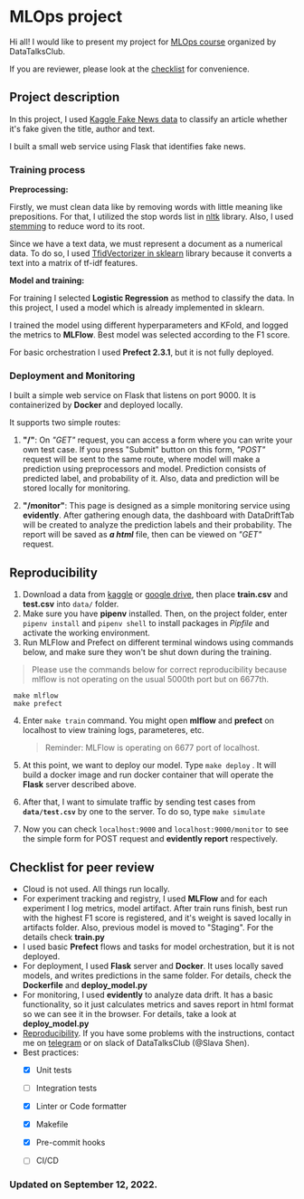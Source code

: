 # MLOps project

Hi all! I would like to present my project for [MLOps course](https://github.com/DataTalksClub/mlops-zoomcamp) organized by DataTalksClub.

If you are reviewer, please look at the [checklist](#checklist-for-peer-review) for convenience. 
  

## Project description

  

In this project, I used [Kaggle Fake News data](https://www.kaggle.com/competitions/fake-news/overview) to classify an article whether it's fake given the title, author and text.

I built a small web service using Flask that identifies fake news.

### Training process

**Preprocessing:**

Firstly, we must clean data like by removing words with little meaning like prepositions. For that, I utilized the stop words list in [nltk](https://www.nltk.org/) library. Also, I used [stemming](https://www.nltk.org/howto/stem.html) to reduce word to its root.

  

Since we have a text data, we must represent a document as a numerical data. To do so, I used [TfidVectorizer in sklearn](https://scikit-learn.org/stable/modules/generated/sklearn.feature_extraction.text.TfidfVectorizer.html) library because it converts a text into a matrix of tf-idf features.

  

**Model and training:**

For training I selected **Logistic Regression** as method to classify the data. In this project, I used a model which is already implemented in sklearn.

I trained the model using different hyperparameters and KFold, and logged the metrics to **MLFlow**. Best model was selected according to the F1 score.

For basic orchestration I used **Prefect 2.3.1**, but it is not fully deployed.

  

### Deployment and Monitoring

  

I built a simple web service on Flask that listens on port 9000. It is containerized by **Docker** and deployed locally.

It supports two simple routes:

 1. **"/"**: On *"GET"* request, you can access a form where you can write your own test case. If you press "Submit" button on this form,  *"POST"* request will be sent to the same route, where model will make a prediction using preprocessors and model. Prediction consists of predicted label, and probability of it. Also, data and prediction will be stored locally for monitoring.

 2.  **"/monitor"**: This page is designed as a simple monitoring service using **evidently**. After gathering enough data, the dashboard with DataDriftTab will be created to analyze the prediction labels and their probability. The report will be saved as ***a html*** file, then can be viewed on *"GET"* request.

  

## Reproducibility

1. Download a data from [kaggle](https://www.kaggle.com/competitions/fake-news/data) or [google drive](https://drive.google.com/drive/folders/1m_LH5qdr68ML-t83M2BIdZ7zVs4qSvcK?usp=sharing), then place **train.csv** and **test.csv** into `data/` folder.
2. Make sure you have **pipenv** installed. Then, on the project folder, enter `pipenv install` and `pipenv shell`  to install packages in *Pipfile* and activate the working environment.
3. Run MLFlow and Prefect on different terminal windows using commands below, and make sure they won't be shut down during the training. 
> Please use the commands below for correct reproducibility because mlflow is not operating on the usual 5000th port but on 6677th.

     make mlflow
     make prefect
	 
4. Enter `make train` command. You might open **mlflow** and **prefect** on localhost to view training logs, parameteres, etc. 
	> Reminder: MLFlow is operating on 6677 port of localhost.

5. At this point, we want to deploy our model. Type `make deploy` . It will build a docker image and run docker container that will operate the **Flask** server described above.
6. After that, I want to simulate traffic by sending test cases from **`data/test.csv`**  by one to the server. To do so, type `make simulate`
7. Now you can check `localhost:9000` and `localhost:9000/monitor` to see the simple form for POST request and **evidently report** respectively.


## Checklist for peer review

 - Cloud is not used. All things run locally.
 - For experiment tracking and registry, I used **MLFlow** and for each experiment I log metrics, model artifact. After train runs finish, best run with the highest F1 score is registered, and it's weight is saved locally in artifacts folder. Also, previous model is moved to "Staging". For the details check **train.py**
 - I used basic **Prefect** flows and tasks for model orchestration, but it  is not deployed.
 - For deployment, I used **Flask** server and **Docker**.  It uses locally saved models, and writes predictions in the same folder. For details, check the **Dockerfile** and **deploy_model.py**
 - For monitoring, I used **evidently** to analyze data drift. It has a basic functionality, so it just calculates metrics and saves report in html format so we can see it in the browser. For details, take a look at  **deploy_model.py** 
 - [Reproducibility](#reproducibility). If you have some problems with the instructions, contact me on [telegram](https://t.me/slavaheroes) or on slack of DataTalksClub (@Slava Shen).
- Best practices:
	- [x] Unit tests
	- [ ] Integration tests
	- [x] Linter or Code formatter
	- [x] Makefile
	- [x] Pre-commit hooks
	- [ ] CI/CD


### Updated on September 12, 2022.
